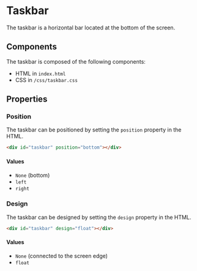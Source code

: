 # Taskbar
The taskbar is a horizontal bar located at the bottom of the screen.



## Components
The taskbar is composed of the following components:

* HTML in `index.html`
* CSS in `/css/taskbar.css`



## Properties

### Position
The taskbar can be positioned by setting the `position` property in the HTML.

```html
<div id="taskbar" position="bottom"></div>
```

#### Values
* `None` (bottom)
* `left`
* `right`



### Design
The taskbar can be designed by setting the `design` property in the HTML.

```html
<div id="taskbar" design="float"></div>
```

#### Values
* `None` (connected to the screen edge)
* `float`